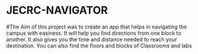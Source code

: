 # JECRC-NAVIGATOR
#The Aim of this project was to create an app that 
  helps in navigating the campus with easiness. It 
  will help you find directions from one block to 
  another. It also gives you the time and distance
  needed to reach your destination. You can also 
  find the floors and blocks of Classrooms and labs
